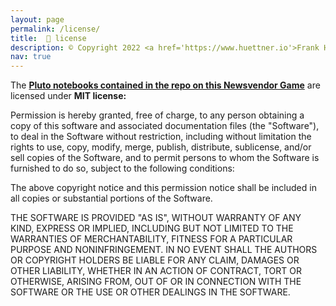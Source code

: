 ```yaml
---
layout: page
permalink: /license/
title:  🤝 license
description: © Copyright 2022 <a href='https://www.huettner.io'>Frank Huettner</a>
nav: true
---
```


The **[Pluto notebooks contained in the repo on this Newsvendor Game](https://raw.githubusercontent.com/frankhuettner/newsvendor)** are licensed under **MIT license:**

Permission is hereby granted, free of charge, to any person obtaining a copy of this software and associated documentation files (the "Software"), to deal in the Software without restriction, including without limitation the rights to use, copy, modify, merge, publish, distribute, sublicense, and/or sell copies of the Software, and to permit persons to whom the Software is furnished to do so, subject to the following conditions:

The above copyright notice and this permission notice shall be included in all copies or substantial portions of the Software.

THE SOFTWARE IS PROVIDED "AS IS", WITHOUT WARRANTY OF ANY KIND, EXPRESS OR IMPLIED, INCLUDING BUT NOT LIMITED TO THE WARRANTIES OF MERCHANTABILITY, FITNESS FOR A PARTICULAR PURPOSE AND NONINFRINGEMENT. IN NO EVENT SHALL THE AUTHORS OR COPYRIGHT HOLDERS BE LIABLE FOR ANY CLAIM, DAMAGES OR OTHER LIABILITY, WHETHER IN AN ACTION OF CONTRACT, TORT OR OTHERWISE, ARISING FROM, OUT OF OR IN CONNECTION WITH THE SOFTWARE OR THE USE OR OTHER DEALINGS IN THE SOFTWARE.




